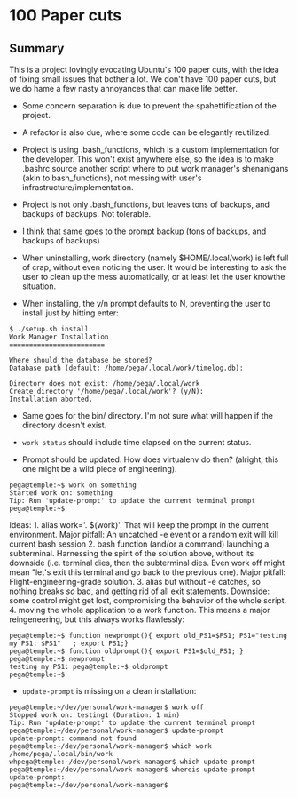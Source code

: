 # 100 Paper cuts

## Summary

This is a project lovingly evocating Ubuntu's 100 paper cuts, with the idea of fixing small issues that bother a lot. We don't have 100 paper cuts, but we do hame a few nasty annoyances that can make life better.

- Some concern separation is due to prevent the spahettification of the project.

- A refactor is also due, where some code can be elegantly reutilized.

- Project is using .bash_functions, which is a custom implementation for the developer. This won't exist anywhere else, so the idea is to make .bashrc source another script where to put work manager's shenanigans (akin to bash_functions), not messing with user's infrastructure/implementation.

- Project is not only .bash_functions, but leaves tons of backups, and backups of backups. Not tolerable.

- I think that same goes to the prompt backup (tons of backups, and backups of backups)

- When uninstalling, work directory (namely $HOME/.local/work) is left full of crap, without even noticing the user. It would be interesting to ask the user to clean up the mess automatically, or at least let the user knowthe situation.

- When installing, the y/n prompt defaults to N, preventing the user to install just by hitting enter:

```
$ ./setup.sh install
Work Manager Installation
========================

Where should the database be stored?
Database path (default: /home/pega/.local/work/timelog.db): 

Directory does not exist: /home/pega/.local/work
Create directory '/home/pega/.local/work'? (y/N): 
Installation aborted.
```

- Same goes for the bin/ directory. I'm not sure what will happen if the directory doesn't exist.

- `work status` should include time elapsed on the current status.

- Prompt should be updated. How does virtualenv do then? (alright, this one might be a wild piece of engineering). 

```
pega@temple:~$ work on something
Started work on: something
Tip: Run 'update-prompt' to update the current terminal prompt
pega@temple:~$
```

Ideas:
    1. alias work='. $(work)'. That will keep the prompt in the current environment. Major pitfall: An uncatched -e event or a random exit will kill current bash session
    2. bash function (and/or a command) launching a subterminal. Harnessing the spirit of the solution above, without its downside (i.e. terminal dies, then the subterminal dies. Even work off might mean "let's exit this terminal and go back to the previous one). Major pitfall: Flight-engineering-grade solution.
    3. alias but without -e catches, so nothing breaks _so_ bad, and getting rid of all exit statements. Downside: some control might get lost, compromising the behavior of the whole script.
    4. moving the whole application to a work function. This means a major reingeneering, but this always works flawlessly:

```
pega@temple:~$ function newprompt(){ export old_PS1=$PS1; PS1="testing my PS1: $PS1"   ; export PS1;}
pega@temple:~$ function oldprompt(){ export PS1=$old_PS1; }
pega@temple:~$ newprompt 
testing my PS1: pega@temple:~$ oldprompt 
pega@temple:~$ 
```

- `update-prompt` is missing on a clean installation:

```
pega@temple:~/dev/personal/work-manager$ work off
Stopped work on: testing1 (Duration: 1 min)
Tip: Run 'update-prompt' to update the current terminal prompt
pega@temple:~/dev/personal/work-manager$ update-prompt
update-prompt: command not found
pega@temple:~/dev/personal/work-manager$ which work
/home/pega/.local/bin/work
whpega@temple:~/dev/personal/work-manager$ which update-prompt
pega@temple:~/dev/personal/work-manager$ whereis update-prompt
update-prompt:
pega@temple:~/dev/personal/work-manager$
```
